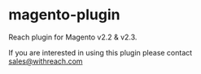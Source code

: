 # magento-plugin
Reach plugin for Magento v2.2 & v2.3.

If you are interested in using this plugin please contact sales@withreach.com
